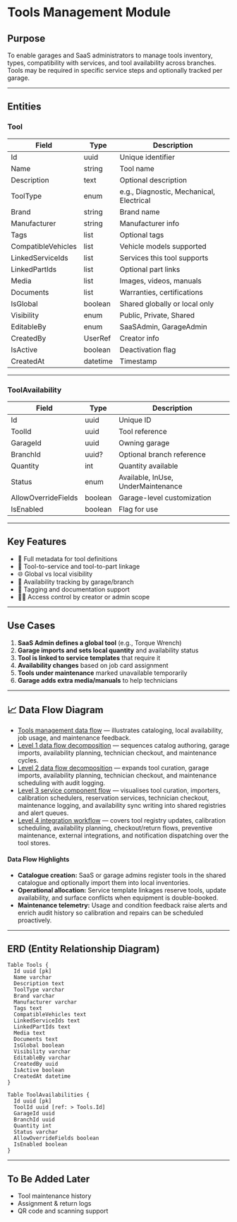 # Tools Management Module

## Purpose

To enable garages and SaaS administrators to manage tools inventory, types, compatibility with services, and tool availability across branches. Tools may be required in specific service steps and optionally tracked per garage.

---

## Entities

### Tool

| Field              | Type         | Description                              |
| ------------------ | ------------ | ---------------------------------------- |
| Id                 | uuid         | Unique identifier                        |
| Name               | string       | Tool name                                |
| Description        | text         | Optional description                     |
| ToolType           | enum         | e.g., Diagnostic, Mechanical, Electrical |
| Brand              | string       | Brand name                               |
| Manufacturer       | string       | Manufacturer info                        |
| Tags               | list<string> | Optional tags                            |
| CompatibleVehicles | list<string> | Vehicle models supported                 |
| LinkedServiceIds   | list<uuid>   | Services this tool supports              |
| LinkedPartIds      | list<uuid>   | Optional part links                      |
| Media              | list<string> | Images, videos, manuals                  |
| Documents          | list<string> | Warranties, certifications               |
| IsGlobal           | boolean      | Shared globally or local only            |
| Visibility         | enum         | Public, Private, Shared                  |
| EditableBy         | enum         | SaaSAdmin, GarageAdmin                   |
| CreatedBy          | UserRef      | Creator info                             |
| IsActive           | boolean      | Deactivation flag                        |
| CreatedAt          | datetime     | Timestamp                                |

---

### ToolAvailability

| Field               | Type    | Description                        |
| ------------------- | ------- | ---------------------------------- |
| Id                  | uuid    | Unique ID                          |
| ToolId              | uuid    | Tool reference                     |
| GarageId            | uuid    | Owning garage                      |
| BranchId            | uuid?   | Optional branch reference          |
| Quantity            | int     | Quantity available                 |
| Status              | enum    | Available, InUse, UnderMaintenance |
| AllowOverrideFields | boolean | Garage-level customization         |
| IsEnabled           | boolean | Flag for use                       |

---

## Key Features

* 🧰 Full metadata for tool definitions
* 🔧 Tool-to-service and tool-to-part linkage
* 🌐 Global vs local visibility
* 📍 Availability tracking by garage/branch
* 🧪 Tagging and documentation support
* 🧑‍🔧 Access control by creator or admin scope

---

## Use Cases

1. **SaaS Admin defines a global tool** (e.g., Torque Wrench)
2. **Garage imports and sets local quantity** and availability status
3. **Tool is linked to service templates** that require it
4. **Availability changes** based on job card assignment
5. **Tools under maintenance** marked unavailable temporarily
6. **Garage adds extra media/manuals** to help technicians

---

## 📈 Data Flow Diagram

- [Tools management data flow](../../Diagrams/DataFlow/ToolsManagement.md) — illustrates cataloging, local availability, job usage, and maintenance feedback.
- [Level 1 data flow decomposition](../../Diagrams/DataFlow/Level1/ToolsManagement-Level1.md) — sequences catalog authoring, garage imports, availability planning, technician checkout, and maintenance cycles.
- [Level 2 data flow decomposition](../../Diagrams/DataFlow/Level2/ToolsManagement-Level2.md) — expands tool curation, garage imports, availability planning, technician checkout, and maintenance scheduling with audit logging.
- [Level 3 service component flow](../../Diagrams/DataFlow/Level3/ToolsManagement-Level3.md) — visualises tool curation, importers, calibration schedulers, reservation services, technician checkout, maintenance logging, and availability sync writing into shared registries and alert queues.
- [Level 4 integration workflow](../../Diagrams/DataFlow/Level4/ToolsManagement-Level4.md) — covers tool registry updates, calibration scheduling, availability planning, checkout/return flows, preventive maintenance, external integrations, and notification dispatching over the tool stores.

#### Data Flow Highlights
- **Catalogue creation:** SaaS or garage admins register tools in the shared catalogue and optionally import them into local inventories.
- **Operational allocation:** Service template linkages reserve tools, update availability, and surface conflicts when equipment is double-booked.
- **Maintenance telemetry:** Usage and condition feedback raise alerts and enrich audit history so calibration and repairs can be scheduled proactively.

---

## ERD (Entity Relationship Diagram)

```dbml
Table Tools {
  Id uuid [pk]
  Name varchar
  Description text
  ToolType varchar
  Brand varchar
  Manufacturer varchar
  Tags text
  CompatibleVehicles text
  LinkedServiceIds text
  LinkedPartIds text
  Media text
  Documents text
  IsGlobal boolean
  Visibility varchar
  EditableBy varchar
  CreatedBy uuid
  IsActive boolean
  CreatedAt datetime
}

Table ToolAvailabilities {
  Id uuid [pk]
  ToolId uuid [ref: > Tools.Id]
  GarageId uuid
  BranchId uuid
  Quantity int
  Status varchar
  AllowOverrideFields boolean
  IsEnabled boolean
}
```

---

## To Be Added Later

* Tool maintenance history
* Assignment & return logs
* QR code and scanning support
